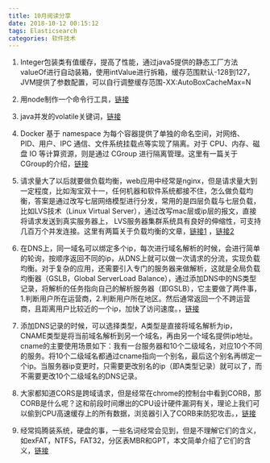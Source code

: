 ```yaml
---
title: 10月阅读分享
date: 2018-10-12 00:15:12
tags: Elasticsearch
categories: 软件技术
---
```


1. Integer包装类有值缓存，提高了性能，通过java5提供的静态工厂方法valueOf进行自动装箱，使用intValue进行拆箱，缓存范围默认-128到127，JVM提供了参数配置，可以自行调整缓存范围-XX:AutoBoxCacheMax=N

2. 用node制作一个命令行工具，[链接](https://mp.weixin.qq.com/s/7CsVqkn6hhHcFYmcB4P3qA)

3. java并发的volatile关键词，[链接](https://www.cnblogs.com/dolphin0520/p/3920373.html)

4. Docker 基于 namespace 为每个容器提供了单独的命名空间，对网络、PID、用户、IPC 通信、文件系统挂载点等实现了隔离。对于 CPU、内存、磁盘 IO 等计算资源，则是通过 CGroup 进行隔离管理。这里有一篇关于CGroup的介绍，[链接](https://www.ibm.com/developerworks/cn/linux/1506_cgroup/index.html)

5. 请求量大了以后就要做负载均衡，web应用中经常是nginx，但是请求量大到一定程度，比如淘宝双十一，任何机器和软件系统都接不住，怎么做负载均衡，答案是通过改写七层网络模型进行分发，常用的是四层负载与七层负载，比如LVS技术（Linux Virtual Server），通过改写mac层或ip层的报文，直接将请求发送到真实服务器上， LVS服务器集群系统具有良好的伸缩性，可支持几百万个并发连接。这里有两篇关于负载均衡的文章，[链接1](https://www.jianshu.com/p/9826d866080a) ，[链接2](http://www.linuxvirtualserver.org/zh/lvs1.html)

6. 在DNS上，同一域名可以绑定多个ip，每次进行域名解析的时候，会进行简单的轮询，按顺序返回不同的ip，从DNS上就可以做一次请求的分流，实现负载均衡。对于复杂的应用，还需要引入专门的服务器来做解析，这就是全局负载均衡器（GSLB，Global ServerLoad Balance），通过添加DNS中的NS类型记录，将解析的任务指向自己的解析服务器（即GSLB），它主要做了两件事，1.判断用户所在运营商，2.判断用户所在地区。然后通常返回一个不跨运营商，且距离用户比较近的一个ip，加快了访问速度。，[链接](https://chongit.github.io/2015/04/15/GSLB%E6%A6%82%E8%A6%81%E5%92%8C%E5%AE%9E%E7%8E%B0%E5%8E%9F%E7%90%86/)

7. 添加DNS记录的时候，可以选择类型，A类型是直接将域名解析为ip，CNAME类型是将当前域名解析到另一个域名，再由另一个域名提供ip地址。cname的主要使用场景如下：我有一台服务器和10个二级域名，对应10个不同的服务。将10个二级域名都通过cname指向一个别名，最后这个别名再绑定一个ip。当服务器ip变更时，只需要更改别名的ip（即A类型记录）就可以了，而不需要更改10个二级域名的DNS记录。

8. 大家都知道CORS是跨域请求，但是经常在chrome的控制台中看到CORB，那CORB是什么呢？这和前段时间爆出的CPU设计硬件漏洞有关，理论上我们可以偷到CPU高速缓存上的所有数据，浏览器引入了CORB来防犯攻击。，[链接](https://juejin.im/post/5b7e826ee51d4538b35c04e8)

9. 经常捣腾装系统，硬盘的事，一些名词经常会见到，但是不理解它们的含义，如exFAT，NTFS，FAT32，分区表MBR和GPT，本文简单介绍了它们的含义，[链接](http://www.ruanyifeng.com/blog/2018/10/exfat.html)
